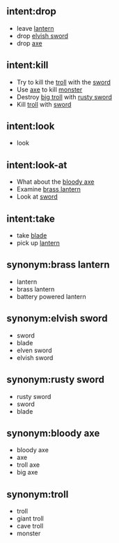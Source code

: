 ## intent:drop
- leave [lantern](Item)
- drop [elvish sword](Item)
- drop [axe](Item)

## intent:kill
- Try to kill the [troll](Target) with the [sword](ActionObject)
- Use [axe](ActionObject) to kill [monster](Target)
- Destroy [big troll](Target) with [rusty sword](ActionObject)
- Kill [troll](Target) with [sword](ActionObject)

## intent:look
- look

## intent:look-at
- What about the [bloody axe](Item)
- Examine [brass lantern](Item)
- Look at [sword](Item)

## intent:take
- take [blade](Item)
- pick up [lantern](Item)

## synonym:brass lantern
- lantern
- brass lantern
- battery powered lantern

## synonym:elvish sword
- sword
- blade
- elven sword
- elvish sword

## synonym:rusty sword
- rusty sword
- sword
- blade

## synonym:bloody axe
- bloody axe
- axe
- troll axe
- big axe

## synonym:troll
- troll
- giant troll
- cave troll
- monster
